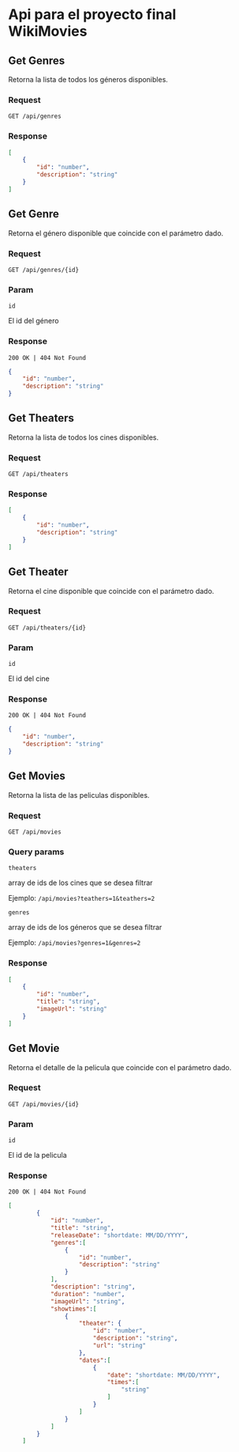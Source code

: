 # Api para el proyecto final WikiMovies

## Get Genres
Retorna la lista de todos los géneros disponibles.
### Request

`GET /api/genres`

### Response

``` json
[
    {
        "id": "number",
        "description": "string"
    }
]
```
## Get Genre
Retorna el género disponible que coincide con el parámetro dado.
### Request

`GET /api/genres/{id}`

### Param
`id`

El id del género

### Response
`200 OK | 404 Not Found`

``` json
{
    "id": "number",
    "description": "string"
}
```
## Get Theaters
Retorna la lista de todos los cines disponibles.
### Request

`GET /api/theaters`

### Response

``` json
[
    {
        "id": "number",
        "description": "string"
    }
]
```
## Get Theater
Retorna el cine disponible que coincide con el parámetro dado.
### Request

`GET /api/theaters/{id}`
### Param
`id`

El id del cine

### Response
`200 OK | 404 Not Found`

``` json
{
    "id": "number",
    "description": "string"
}
```
## Get Movies
Retorna la lista de las peliculas disponibles.
### Request

`GET /api/movies`

### Query params
`theaters`

array de ids de los cines que se desea filtrar

Ejemplo: `/api/movies?teathers=1&teathers=2`

`genres`

array de ids de los géneros que se desea filtrar

Ejemplo: `/api/movies?genres=1&genres=2`


### Response

``` json
[
    {
        "id": "number",
        "title": "string",
        "imageUrl": "string"
    }
]
```
## Get Movie
Retorna el detalle de la pelicula que coincide con el parámetro dado.
### Request

`GET /api/movies/{id}`
### Param
`id`

El id de la pelicula

### Response
`200 OK | 404 Not Found`

``` json
[
        {
            "id": "number",
            "title": "string",
            "releaseDate": "shortdate: MM/DD/YYYY",
            "genres":[
                {
                    "id": "number",
                    "description": "string"
                }
            ],
            "description": "string",
            "duration": "number",
            "imageUrl": "string",
            "showtimes":[
                {
                    "theater": {
                        "id": "number",
                        "description": "string",
                        "url": "string"
                    },
                    "dates":[
                        {
                            "date": "shortdate: MM/DD/YYYY",
                            "times":[
                                "string"
                            ]
                        }
                    ]
                }
            ]
        }
    ]
```


